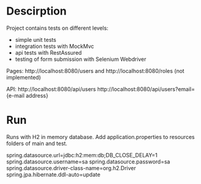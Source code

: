 # Descirption
Project contains tests on different levels:
- simple unit tests
- integration tests with MockMvc
- api tests with RestAssured
- testing of form submission with Selenium Webdriver

Pages: 
http://localhost:8080/users and http://localhost:8080/roles (not implemented)

API:
http://localhost:8080/api/users
http://localhost:8080/api/users?email={e-mail address}

# Run
Runs with H2 in memory database. 
Add application.properties to resources folders of main and test.

spring.datasource.url=jdbc:h2:mem:db;DB_CLOSE_DELAY=1
spring.datasource.username=sa
spring.datasource.password=sa
spring.datasource.driver-class-name=org.h2.Driver
spring.jpa.hibernate.ddl-auto=update
